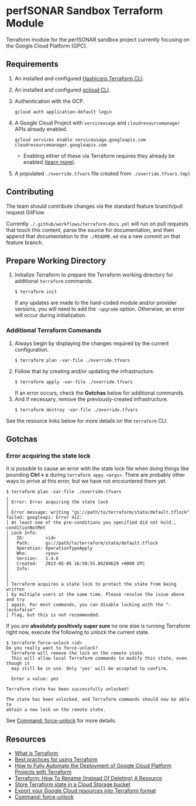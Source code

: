 # perfSONAR Sandbox Terraform Module

Terraform module for the perfSONAR sandbox project currently focusing on the Google Cloud Platform (GPC).

## Requirements

1. An installed and configured [Hashicorp Terraform CLI](https://developer.hashicorp.com/terraform).
1. An installed and configured [gcloud CLI](https://cloud.google.com/sdk/docs/install#linux).
1. Authentication with the GCP.
   ```shell
   gcloud auth application-default login
   ```
1. A Google Cloud Project with `serviceusage` and `cloudresourcemanager` APIs already enabled.
   ```shell
   gcloud services enable serviceusage.googleapis.com cloudresourcemanager.googleapis.com
   ```
   
    * Enabling either of these via Terraform requires they already be enabled ([learn more](https://medium.com/rockedscience/how-to-fully-automate-the-deployment-of-google-cloud-platform-projects-with-terraform-16c33f1fb31f)).

1. A populated `./override.tfvars` file created from `./override.tfvars.tmpl`

## Contributing

The team should contribute changes via the standard feature branch/pull request GitFlow.

Currently `./.github/workflows/terraform-docs.yml` will run on pull requests that touch this content, parse the source for documentation, and then append that documentation to the `./README.md` via a new commit on that feature branch.

## Prepare Working Directory

1. Initialize Terraform to prepare the Terraform working directory for additional `terraform` commands.
   ```shell
   $ terraform init
   ```
   If any updates are made to the hard-coded module and/or provider versions, you will need to add the `-upgrade` option. Otherwise, an error will occur during initialization.

### Additional Terraform Commands

1. Always begin by displaying the changes required by the current configuration.
   ```shell
   $ terraform plan -var-file ./override.tfvars
   ```
1. Follow that by creating and/or updating the infrastructure.
   ```shell
   $ terraform apply -var-file ./override.tfvars
   ```
   If an error occurs, check the **Gotchas** below for additional commands.
1. And if necessary, remove the previously-created infrastructure.
   ```shell
   $ terraform destroy -var-file ./override.tfvars
   ```

See the resource links below for more details on the `terraform` CLI.

## Gotchas

### Error acquiring the state lock

It is possible to cause an error with the state lock file when doing things like pounding **Ctrl + c** during `terraform appy <args>`. There are probably other ways to arrive at this error, but we have not encountered them yet.

```shell
$ terraform plan -var-file ./override.tfvars
╷
│ Error: Error acquiring the state lock
│ 
│ Error message: writing "gs://path/to/terraform/state/default.tflock" failed: googleapi: Error 412:
│ At least one of the pre-conditions you specified did not hold., conditionNotMet
│ Lock Info:
│   ID:        <id>
│   Path:      gs://path/to/terraform/state/default.tflock
│   Operation: OperationTypeApply
│   Who:       <you>
│   Version:   1.4.6
│   Created:   2023-05-05 16:50:55.86294629 +0000 UTC
│   Info:      
│ 
│ 
│ Terraform acquires a state lock to protect the state from being written
│ by multiple users at the same time. Please resolve the issue above and try
│ again. For most commands, you can disable locking with the "-lock=false"
│ flag, but this is not recommended.
```

If you are **absolutely positively super sure** no one else is running Terraform right now, execute the following to unlock the current state.

```shell
$ terraform force-unlock <id>
Do you really want to force-unlock?
  Terraform will remove the lock on the remote state.
  This will allow local Terraform commands to modify this state, even though it
  may still be in use. Only 'yes' will be accepted to confirm.

  Enter a value: yes

Terraform state has been successfully unlocked!

The state has been unlocked, and Terraform commands should now be able to
obtain a new lock on the remote state.
```

See [Command: force-unlock](https://developer.hashicorp.com/terraform/cli/commands/force-unlock) for more details.

## Resources

* [What is Terraform](https://developer.hashicorp.com/terraform/intro)
* [Best practices for using Terraform](https://cloud.google.com/docs/terraform/best-practices-for-terraform)
* [How to Fully Automate the Deployment of Google Cloud Platform Projects with Terraform](https://medium.com/rockedscience/how-to-fully-automate-the-deployment-of-google-cloud-platform-projects-with-terraform-16c33f1fb31f)
* [Terraform: How To Rename (Instead Of Deleting) A Resource](https://openupthecloud.com/terraform-rename-instead-delete/)
* [Store Terraform state in a Cloud Storage bucket](https://cloud.google.com/docs/terraform/resource-management/store-state#change_the_backend_configuration)
* [Export your Google Cloud resources into Terraform format](https://cloud.google.com/docs/terraform/resource-management/export)
* [Command: force-unlock](https://developer.hashicorp.com/terraform/cli/commands/force-unlock)

<!-- BEGIN_TF_DOCS -->
<!-- END_TF_DOCS -->  